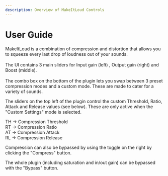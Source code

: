```yaml
---
description: Overview of MakeItLoud Controls
---
```


# User Guide

MakeItLoud is a combination of compression and distortion that allows you to squeeze every last drop of loudness out of your sounds.\
\
The UI contains 3 main sliders for Input gain (left) , Output gain (right) and Boost (middle).\
\
The combo box on the bottom of the plugin lets you swap between 3 preset compression modes and a custom mode. These are made to cater for a variety of sounds.

The sliders on the top left of the plugin control the custom Threshold, Ratio, Attack and Release values (see below). These are only active when the "Custom Settings" mode is selected.

TH -> Compression Threshold\
RT -> Compression Ratio\
AT -> Compression Attack\
RL -> Compression Release

Compression can also be bypassed by using the toggle on the right by clicking the "Compress" button.

The whole plugin (including saturation and in/out gain) can be bypassed with the "Bypass" button.
